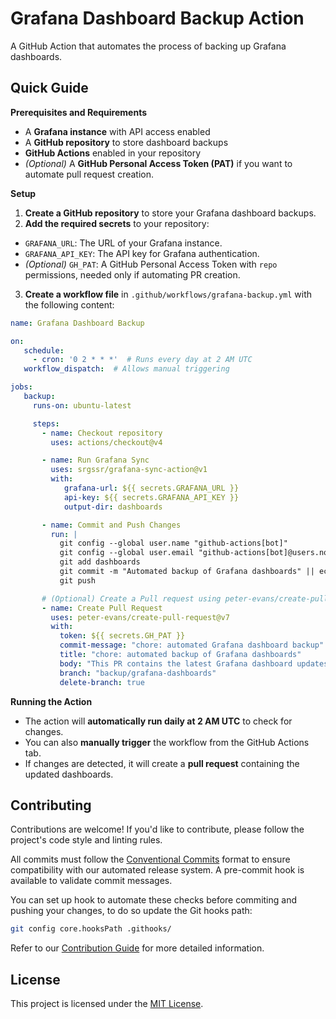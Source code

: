 # Grafana Dashboard Backup Action

A GitHub Action that automates the process of backing up Grafana dashboards.

## Quick Guide

**Prerequisites and Requirements**

- A **Grafana instance** with API access enabled
- A **GitHub repository** to store dashboard backups
- **GitHub Actions** enabled in your repository
- _(Optional)_ A **GitHub Personal Access Token (PAT)** if you want to automate pull request
  creation.

**Setup**

1. **Create a GitHub repository** to store your Grafana dashboard backups.
2. **Add the required secrets** to your repository:

- `GRAFANA_URL`: The URL of your Grafana instance.
- `GRAFANA_API_KEY`: The API key for Grafana authentication.
- _(Optional)_ `GH_PAT`: A GitHub Personal Access Token with `repo` permissions, needed only if
  automating PR creation.

3. **Create a workflow file** in `.github/workflows/grafana-backup.yml` with the following content:

  ```yaml
  name: Grafana Dashboard Backup

  on:
     schedule:
       - cron: '0 2 * * *'  # Runs every day at 2 AM UTC
     workflow_dispatch:  # Allows manual triggering

  jobs:
     backup:
       runs-on: ubuntu-latest

       steps:
         - name: Checkout repository
           uses: actions/checkout@v4

         - name: Run Grafana Sync
           uses: srgssr/grafana-sync-action@v1
           with:
              grafana-url: ${{ secrets.GRAFANA_URL }}
              api-key: ${{ secrets.GRAFANA_API_KEY }}
              output-dir: dashboards

         - name: Commit and Push Changes
           run: |
             git config --global user.name "github-actions[bot]"
             git config --global user.email "github-actions[bot]@users.noreply.github.com"
             git add dashboards
             git commit -m "Automated backup of Grafana dashboards" || echo "No changes to commit"
             git push

         # (Optional) Create a Pull request using peter-evans/create-pull-request
         - name: Create Pull Request
           uses: peter-evans/create-pull-request@v7
           with:
             token: ${{ secrets.GH_PAT }}
             commit-message: "chore: automated Grafana dashboard backup"
             title: "chore: automated backup of Grafana dashboards"
             body: "This PR contains the latest Grafana dashboard updates."
             branch: "backup/grafana-dashboards"
             delete-branch: true
  ```

**Running the Action**

- The action will **automatically run daily at 2 AM UTC** to check for changes.
- You can also **manually trigger** the workflow from the GitHub Actions tab.
- If changes are detected, it will create a **pull request** containing the updated dashboards.

## Contributing

Contributions are welcome! If you'd like to contribute, please follow the project's code style and
linting rules.

All commits must follow the [Conventional Commits](https://www.conventionalcommits.org/en/v1.0.0/)
format to ensure compatibility with our automated release system. A pre-commit hook is available to
validate commit messages.

You can set up hook to automate these checks before commiting and pushing your changes, to do so
update the Git hooks path:

```bash
git config core.hooksPath .githooks/
```

Refer to our [Contribution Guide](docs/CONTRIBUTING.md) for more detailed information.

## License

This project is licensed under the [MIT License](LICENSE).
